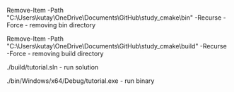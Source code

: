 Remove-Item -Path "C:\Users\kutay\OneDrive\Documents\GitHub\study_cmake\bin" -Recurse -Force
    - removing bin directory

Remove-Item -Path "C:\Users\kutay\OneDrive\Documents\GitHub\study_cmake\build" -Recurse -Force
    - removing build directory

./build/tutorial.sln
    - run solution

./bin/Windows/x64/Debug/tutorial.exe
    - run binary